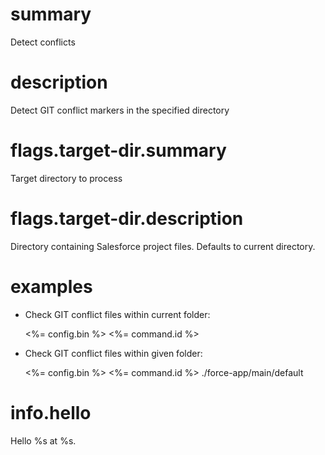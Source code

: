 # summary

Detect conflicts

# description

Detect GIT conflict markers in the specified directory

# flags.target-dir.summary

Target directory to process

# flags.target-dir.description

Directory containing Salesforce project files. Defaults to current directory.

# examples

- Check GIT conflict files within current folder:

  <%= config.bin %> <%= command.id %>

- Check GIT conflict files within given folder:

  <%= config.bin %> <%= command.id %> ./force-app/main/default

# info.hello

Hello %s at %s.
